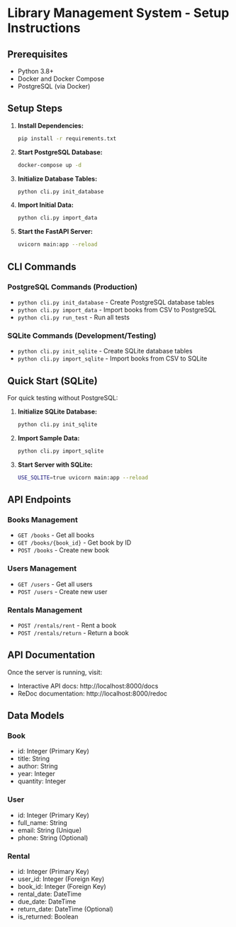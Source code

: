 # Library Management System - Setup Instructions

## Prerequisites
- Python 3.8+
- Docker and Docker Compose
- PostgreSQL (via Docker)

## Setup Steps

1. **Install Dependencies:**
   ```bash
   pip install -r requirements.txt
   ```

2. **Start PostgreSQL Database:**
   ```bash
   docker-compose up -d
   ```

3. **Initialize Database Tables:**
   ```bash
   python cli.py init_database
   ```

4. **Import Initial Data:**
   ```bash
   python cli.py import_data
   ```

5. **Start the FastAPI Server:**
   ```bash
   uvicorn main:app --reload
   ```

## CLI Commands

### PostgreSQL Commands (Production)
- `python cli.py init_database` - Create PostgreSQL database tables
- `python cli.py import_data` - Import books from CSV to PostgreSQL
- `python cli.py run_test` - Run all tests

### SQLite Commands (Development/Testing)  
- `python cli.py init_sqlite` - Create SQLite database tables
- `python cli.py import_sqlite` - Import books from CSV to SQLite

## Quick Start (SQLite)

For quick testing without PostgreSQL:

1. **Initialize SQLite Database:**
   ```bash
   python cli.py init_sqlite
   ```

2. **Import Sample Data:**
   ```bash
   python cli.py import_sqlite
   ```

3. **Start Server with SQLite:**
   ```bash
   USE_SQLITE=true uvicorn main:app --reload
   ```

## API Endpoints

### Books Management
- `GET /books` - Get all books
- `GET /books/{book_id}` - Get book by ID
- `POST /books` - Create new book

### Users Management  
- `GET /users` - Get all users
- `POST /users` - Create new user

### Rentals Management
- `POST /rentals/rent` - Rent a book
- `POST /rentals/return` - Return a book

## API Documentation
Once the server is running, visit:
- Interactive API docs: http://localhost:8000/docs
- ReDoc documentation: http://localhost:8000/redoc

## Data Models

### Book
- id: Integer (Primary Key)
- title: String
- author: String  
- year: Integer
- quantity: Integer

### User
- id: Integer (Primary Key)
- full_name: String
- email: String (Unique)
- phone: String (Optional)

### Rental
- id: Integer (Primary Key)
- user_id: Integer (Foreign Key)
- book_id: Integer (Foreign Key)
- rental_date: DateTime
- due_date: DateTime
- return_date: DateTime (Optional)
- is_returned: Boolean